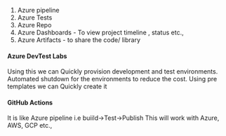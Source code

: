 1. Azure pipeline
2. Azure Tests
3. Azure Repo
4. Azure  Dashboards - To view project timeline , status etc.,
5. Azure Artifacts - to share the code/ library

#### Azure DevTest Labs
Using this we can Quickly provision development and test environments. Automated shutdown for the environments to reduce the cost. Using pre templates we can Quickly create it

#### GitHub Actions
It is like Azure pipeline
i.e buiild->Test->Publish
This will work with Azure, AWS, GCP etc.,
